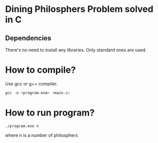 # Dining Philosphers Problem solved in C
## Dependencies
There's no need to install any libraries. Only standard ones are used.

# How to compile?
Use gcc or g++ compiler.
```C
gcc -o <program.exe> <main.c>
```
# How to run program?
```
./program.exe n
```
where n is a number of philosphers

